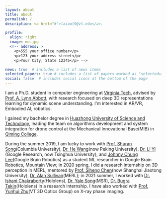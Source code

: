 ```yaml
---
layout: about
title: about
permalink: /
description: <a href="#">lxiaol9@vt.edu</a>.

profile:
  align: right
  image: me.jpg
  <!-- address: >
    <p>555 your office number</p>
    <p>123 your address street</p>
    <p>Your City, State 12345</p> -->

news: true  # includes a list of news items
selected_papers: true # includes a list of papers marked as "selected={true}"
social: false  # includes social icons at the bottom of the page
---
```


I am a Ph.D. student in computer engineering at [Virginia Tech](https://vt.edu/), advised by [Prof. A. Lynn Abbott](https://ece.vt.edu/people/profile/abbott),
with research focused on deep 3D representations learning for dynamic scene understanding. I'm interested in AR/VR, Embodied AI, robotics.

I gained my bachelor degree in [Huazhong University of Science and Technology](http://english.hust.edu.cn/), leading the team on algorithms development and system
integration for drone control at the Mechanical Innovational Base(MIB) in [Qiming College](http://qiming.hust.edu.cn).

During the summer 2019, I am lucky to work with [Prof. Shuran Song](https://shurans.github.io/)(Columbia University), [Dr. He Wang](https://hughw19.github.io/)(now Peking University), [Dr. Li Yi](https://ericyi.github.io/) (Google Research, now Tsinghua University), and [Johnny Chung Lee](https://research.google/people/105767/)(Google Brain Robotics) as a student ML researcher in Google Brain Robotics, Mountain View; in 2020 spring, I did a research internship on 3D perception in MERL, mentored by [Prof. Siheng Chen](https://users.ece.cmu.edu/~sihengc/)(now Shanghai Jiaotong University), [Dr. Alan Sullivan](https://www.merl.com/people/sullivan)(MERL); in 2021 summer, I worked with [Dr. Ishani Chakraborty](https://www.microsoft.com/en-us/research/people/ischakra/)(Hololens), [Dr. Yale Song](http://people.csail.mit.edu/yalesong/home/)(MSR), [Dr. Bugra Tekin](https://btekin.github.io/)(Hololens) in a research internship. I have also worked with [Prof. Yunhui Zhu](https://renayuki.wixsite.com/3doptics/people)(VT 3D Optics Group) on X-ray phase imaging.     
